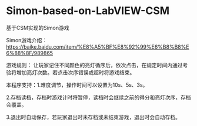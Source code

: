 # Simon-based-on-LabVIEW-CSM

基于CSM实现的Simon游戏

Simon游戏介绍：https://baike.baidu.com/item/%E8%A5%BF%E8%92%99%E6%B8%B8%E6%88%8F/989865

游戏规则： 让玩家记住不同颜色的亮灯循序后，依次点击，在规定时间内通过考验将增加亮灯次数。若点击次序错误或超时将游戏结束。

本程序支持：1.难度调节，操作时间可以设置为10s、5s、3s。

2.存档读档，存档时游戏计时将暂停，读档时会继续之前的得分和亮灯次序，存档会覆盖。

3.退出时自动保存，若玩家退出时未存档或未结束游戏，退出时会自动存档。
